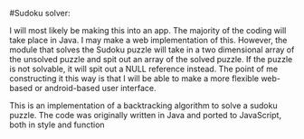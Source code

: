 #Sudoku solver:

I will most likely be making this into an app. The majority of the coding will take place in Java. I may make a web implementation of this. However, the module that solves the Sudoku puzzle will take in a two dimensional array of the unsolved puzzle and spit out an array of the solved puzzle. If the puzzle is not solvable, it will spit out a NULL reference instead. The point of me constructing it this way is that I will be able to make a more flexible web-based or android-based user interface.

This is an implementation of a backtracking algorithm to solve a sudoku puzzle. The code was originally written in Java and ported to JavaScript, both in style and function

[demo]: http://prgrmman.github.io/sudoku-solver/

